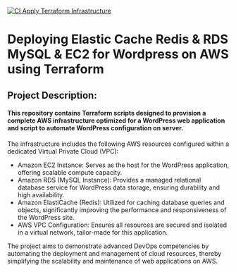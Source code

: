 [![CI Apply Terraform Infrastructure](https://github.com/Artem-Ushenko/abz_test_assignment/actions/workflows/on_push_apply_tf.yml/badge.svg)](https://github.com/Artem-Ushenko/abz_test_assignment/actions/workflows/on_push_apply_tf.yml)
# Deploying Elastic Cache Redis & RDS MySQL & EC2 for Wordpress on AWS using Terraform

## Project Description:

#### This repository contains Terraform scripts designed to provision a complete AWS infrastructure optimized for a WordPress web application and script to automate WordPress configuration on server. 

The infrastructure includes the following AWS resources configured within a dedicated Virtual Private Cloud (VPC):

- Amazon EC2 Instance: Serves as the host for the WordPress application, offering scalable compute capacity.
- Amazon RDS (MySQL Instance): Provides a managed relational database service for WordPress data storage, ensuring durability and high availability.
- Amazon ElastiCache (Redis): Utilized for caching database queries and objects, significantly improving the performance and responsiveness of the WordPress site.
- AWS VPC Configuration: Ensures all resources are secured and isolated in a virtual network, tailor-made for this application.

The project aims to demonstrate advanced DevOps competencies by automating the deployment and management of cloud resources, thereby simplifying the scalability and maintenance of web applications on AWS.
